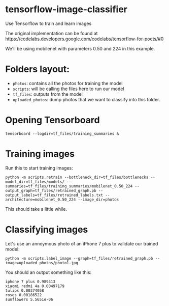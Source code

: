 # tensorflow-image-classifier
Use Tensorflow to train and learn images

The original implementation can be found at 
https://codelabs.developers.google.com/codelabs/tensorflow-for-poets/#0

We'll be using mobilenet with parameters 0.50 and 224 in this example.

# Folders layout:

- `photos`: contains all the photos for training the model
- `scripts`: will be calling the files here to run our model
- `tf_files`: outputs from the model
- `uploaded_photos`: dump photos that we want to classify into this folder.

# Opening Tensorboard

    tensorboard --logdir=tf_files/training_summaries &
    
# Training images

Run this to start training images:

    python -m scripts.retrain --bottleneck_dir=tf_files/bottlenecks --model_dir=tf_files/models/ --summaries=tf_files/training_summaries/mobilenet_0.50_224 --output_graph=tf_files/retrained_graph.pb --output_labels=tf_files/retrained_labels.txt --architecture=mobilenet_0.50_224 --image_dir=photos

This should take a little while.

# Classifying images

Let's use an annoymous photo of an iPhone 7 plus to validate our trained model:

    python -m scripts.label_image --graph=tf_files/retrained_graph.pb --image=uploaded_photos/photo1.jpg
    
You should an output something like this:

    iphone 7 plus 0.989413
    xiaomi redmi 4a 0.00497179
    tulips 0.00374058
    roses 0.00186522
    sunflowers 5.5651e-06



    
